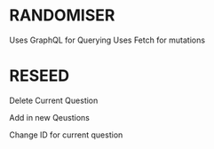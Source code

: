 # RANDOMISER

Uses GraphQL for Querying
Uses Fetch for mutations

# RESEED

Delete Current Question

Add in new Qeustions

Change ID for current question
